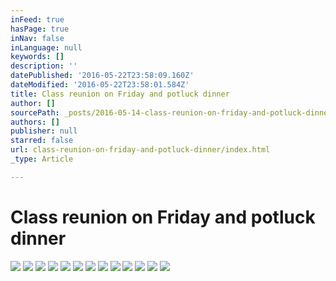 ```yaml
---
inFeed: true
hasPage: true
inNav: false
inLanguage: null
keywords: []
description: ''
datePublished: '2016-05-22T23:58:09.160Z'
dateModified: '2016-05-22T23:58:01.584Z'
title: Class reunion on Friday and potluck dinner
author: []
sourcePath: _posts/2016-05-14-class-reunion-on-friday-and-potluck-dinner.md
authors: []
publisher: null
starred: false
url: class-reunion-on-friday-and-potluck-dinner/index.html
_type: Article

---
```

# Class reunion on Friday and potluck dinner
![](https://the-grid-user-content.s3-us-west-2.amazonaws.com/ef907e8e-5bc0-48ee-b83c-e6fccfa993fc.jpg)
![](https://the-grid-user-content.s3-us-west-2.amazonaws.com/b63d573d-45a5-45e8-a588-30f87304eae8.jpg)
![](https://the-grid-user-content.s3-us-west-2.amazonaws.com/8f7d3417-279e-4989-b82e-54d6b2889a62.jpg)
![](https://the-grid-user-content.s3-us-west-2.amazonaws.com/b73a72d9-476c-428d-96bc-e227cc1e1b5a.gif)
![](https://the-grid-user-content.s3-us-west-2.amazonaws.com/66fade43-9529-41e5-bd2e-ed3b80f5c459.jpg)
![](https://the-grid-user-content.s3-us-west-2.amazonaws.com/4dab417f-d265-464c-b0fb-c966c556057e.jpg)
![](https://the-grid-user-content.s3-us-west-2.amazonaws.com/610ba3f2-3aea-40c3-a8fc-7ac8ca1f49dc.jpg)
![](https://the-grid-user-content.s3-us-west-2.amazonaws.com/21244492-2264-42f0-9dae-28f6a5985b25.jpg)
![](https://the-grid-user-content.s3-us-west-2.amazonaws.com/3c92682b-9517-4a0f-bb12-940bb9bcff8f.jpg)
![](https://the-grid-user-content.s3-us-west-2.amazonaws.com/0b2c9187-94f8-4e16-a4ed-c8f010bd3a17.jpg)
![](https://the-grid-user-content.s3-us-west-2.amazonaws.com/f9a04aab-db3d-4101-aa1a-d87734e42402.jpg)
![](https://the-grid-user-content.s3-us-west-2.amazonaws.com/87d8f5d7-0074-49ce-9e1d-d518ed028114.jpg)
![](https://the-grid-user-content.s3-us-west-2.amazonaws.com/754b8c69-e515-4833-8914-2827cf64afcd.jpg)
